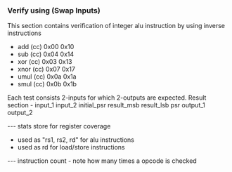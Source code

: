 ### Verify using (Swap Inputs)

This section contains verification of integer alu instruction by using inverse instructions

- add  (cc) 0x00 0x10
- sub  (cc) 0x04 0x14
- xor  (cc) 0x03 0x13
- xnor (cc) 0x07 0x17
- umul (cc) 0x0a 0x1a
- smul (cc) 0x0b 0x1b
<!-- - udiv (cc) 0x0e 0x1e
- sdiv (cc) 0x0f 0x1f -->



Each test consists 2-inputs for which 2-outputs are expected.
Result section - input_1 input_2 initial_psr result_msb result_lsb psr output_1 output_2 


--- stats store for register coverage
 - used as "rs1, rs2, rd" for alu instructions
 - used as rd for load/store instructions

--- instruction count - note how many times a opcode is checked 